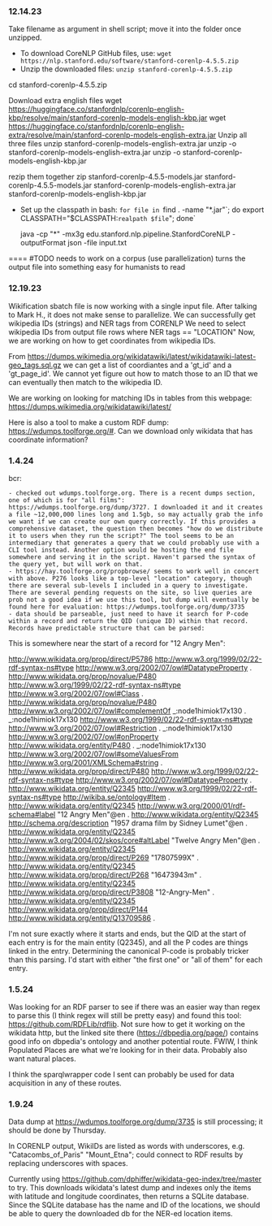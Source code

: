 ### 12.14.23 ###

Take filename as argument in shell script; move it into the folder once unzipped.

- To download CoreNLP GitHub files, use:
 `wget https://nlp.stanford.edu/software/stanford-corenlp-4.5.5.zip`
- Unzip the downloaded files:
 `unzip stanford-corenlp-4.5.5.zip`

cd stanford-corenlp-4.5.5.zip
 
Download extra english files
wget https://huggingface.co/stanfordnlp/corenlp-english-kbp/resolve/main/stanford-corenlp-models-english-kbp.jar
wget https://huggingface.co/stanfordnlp/corenlp-english-extra/resolve/main/stanford-corenlp-models-english-extra.jar
Unzip all three files
unzip stanford-corenlp-models-english-extra.jar
unzip -o stanford-corenlp-models-english-extra.jar
unzip -o stanford-corenlp-models-english-kbp.jar

rezip them together
zip stanford-corenlp-4.5.5-models.jar stanford-corenlp-4.5.5-models.jar stanford-corenlp-models-english-extra.jar stanford-corenlp-models-english-kbp.jar

- Set up the classpath in bash:
    `for file in `find . -name "*.jar"\`; do export
    CLASSPATH="$CLASSPATH:`realpath $file`"; done`


    java -cp "*" -mx3g edu.stanford.nlp.pipeline.StanfordCoreNLP -outputFormat json -file input.txt

====
#TODO 
needs to work on a corpus (use parallelization)
turns the output file into something easy for humanists to read

### 12.19.23 ###
Wikification sbatch file is now working with a single input file.
After talking to Mark H., it does not make sense to parallelize.
We can successfully get wikipedia IDs (strings) and NER tags from CORENLP
We need to select wikipedia IDs from output file rows where NER tags == "LOCATION"
Now, we are working on how to get coordinates from wikipedia IDs.

From <https://dumps.wikimedia.org/wikidatawiki/latest/wikidatawiki-latest-geo_tags.sql.gz> we can get a list of coordiantes and a 'gt_id' and a 'gt_page_id'. We cannot yet figure out how to match those to an ID that we can eventually then match to the wikipedia ID.

We are working on looking for matching IDs in tables from this webpage: https://dumps.wikimedia.org/wikidatawiki/latest/

Here is also a tool to make a custom RDF dump: https://wdumps.toolforge.org/#. Can we download only wikidata that has coordinate information?

### 1.4.24 ###
bcr: 

    - checked out wdumps.toolforge.org. There is a recent dumps section, one of which is for "all films": https://wdumps.toolforge.org/dump/3727. I downloaded it and it creates a file ~12,000,000 lines long and 1.5gb, so may actually grab the info we want if we can create our own query correctly. If this provides a comprehensive dataset, the question then becomes "how do we distribute it to users when they run the script?" The tool seems to be an intermediary that generates a query that we could probably use with a CLI tool instead. Another option would be hosting the end file somewhere and serving it in the script. Haven't parsed the syntax of the query yet, but will work on that.
    - https://hay.toolforge.org/propbrowse/ seems to work well in concert with above. P276 looks like a top-level "location" category, though there are several sub-levels I included in a query to investigate. There are several pending requests on the site, so live queries are prob not a good idea if we use this tool, but dump will eventually be found here for evaluation: https://wdumps.toolforge.org/dump/3735
    - data should be parseable, just need to have it search for P-code within a record and return the QID (unique ID) within that record. Records have predictable structure that can be parsed:

This is somewhere near the start of a record for "12 Angry Men":

<http://www.wikidata.org/prop/direct/P5786> <http://www.w3.org/1999/02/22-rdf-syntax-ns#type> <http://www.w3.org/2002/07/owl#DatatypeProperty> .
<http://www.wikidata.org/prop/novalue/P480> <http://www.w3.org/1999/02/22-rdf-syntax-ns#type> <http://www.w3.org/2002/07/owl#Class> .
<http://www.wikidata.org/prop/novalue/P480> <http://www.w3.org/2002/07/owl#complementOf> _:node1himiok17x130 .
_:node1himiok17x130 <http://www.w3.org/1999/02/22-rdf-syntax-ns#type> <http://www.w3.org/2002/07/owl#Restriction> .
_:node1himiok17x130 <http://www.w3.org/2002/07/owl#onProperty> <http://www.wikidata.org/entity/P480> .
_:node1himiok17x130 <http://www.w3.org/2002/07/owl#someValuesFrom> <http://www.w3.org/2001/XMLSchema#string> .
<http://www.wikidata.org/prop/direct/P480> <http://www.w3.org/1999/02/22-rdf-syntax-ns#type> <http://www.w3.org/2002/07/owl#DatatypeProperty> .
<http://www.wikidata.org/entity/Q2345> <http://www.w3.org/1999/02/22-rdf-syntax-ns#type> <http://wikiba.se/ontology#Item> .
<http://www.wikidata.org/entity/Q2345> <http://www.w3.org/2000/01/rdf-schema#label> "12 Angry Men"@en .
<http://www.wikidata.org/entity/Q2345> <http://schema.org/description> "1957 drama film by Sidney Lumet"@en .
<http://www.wikidata.org/entity/Q2345> <http://www.w3.org/2004/02/skos/core#altLabel> "Twelve Angry Men"@en .
<http://www.wikidata.org/entity/Q2345> <http://www.wikidata.org/prop/direct/P269> "17807599X" .
<http://www.wikidata.org/entity/Q2345> <http://www.wikidata.org/prop/direct/P268> "16473943m" .
<http://www.wikidata.org/entity/Q2345> <http://www.wikidata.org/prop/direct/P3808> "12-Angry-Men" .
<http://www.wikidata.org/entity/Q2345> <http://www.wikidata.org/prop/direct/P144> <http://www.wikidata.org/entity/Q13709586> .


I'm not sure exactly where it starts and ends, but the QID at the start of each entry is for the main entity (Q2345), and all the P codes are things linked in the entry. Determining the canonical P-code is probably tricker than this parsing. I'd start with either "the first one" or "all of them" for each entry.

### 1.5.24 ###

Was looking for an RDF parser to see if there was an easier way than regex to parse this (I think regex will still be pretty easy)
and found this tool: https://github.com/RDFLib/rdflib. Not sure how to get it working on the wikidata http, but the linked site there
(https://dbpedia.org/page/) contains good info on dbpedia's ontology and another potential route. FWIW, I think Populated Places
are what we're looking for in their data. Probably also want natural places.

I think the sparqlwrapper code I sent can probably be used for data acquisition in any of these routes.

### 1.9.24 ###
Data dump at https://wdumps.toolforge.org/dump/3735 is still processing; it should be done by Thursday.

In CORENLP output, WikiIDs are listed as words with underscores, e.g. "Catacombs_of_Paris" "Mount_Etna"; could connect to RDF results by replacing underscores with spaces.

Currently using https://github.com/dphiffer/wikidata-geo-index/tree/master to try. This downloads wikidata's latest dump and indexes only the items with latitude and longitude coordinates, then returns a SQLite database. Since the SQLite database has the name and ID of the locations, we should be able to query the downloaded db for the NER-ed location items. 
